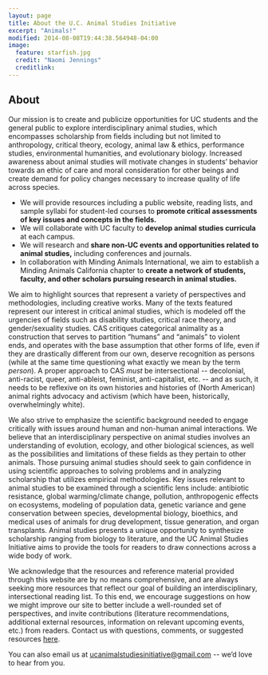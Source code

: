 ```yaml
---
layout: page
title: About the U.C. Animal Studies Initiative
excerpt: "Animals!"
modified: 2014-08-08T19:44:38.564948-04:00
image:
  feature: starfish.jpg
  credit: "Naomi Jennings"
  creditlink:
---
```


## About

Our mission is to create and publicize opportunities for UC students and the general public to explore interdisciplinary animal studies, which encompasses scholarship from fields including but not limited to anthropology, critical theory, ecology, animal law & ethics, performance studies, environmental humanities, and evolutionary biology. Increased awareness about animal studies will motivate changes in students’ behavior towards an ethic of care and moral consideration for other beings and create demand for policy changes necessary to increase quality of life across species.

* We will provide resources including a public website, reading lists, and sample syllabi for student-led courses to **promote critical assessments of key issues and concepts in the fields.**
* We will collaborate with UC faculty to **develop animal studies curricula** at each campus.
* We will research and **share non-UC events and opportunities related to animal studies,** including conferences and journals.
* In collaboration with Minding Animals International, we aim to establish a Minding Animals California chapter to **create a network of students, faculty, and other scholars pursuing research in animal studies.**

We aim to highlight sources that represent a variety of perspectives and methodologies, including creative works. Many of the texts featured represent our interest in critical animal studies, which is modeled off the urgencies of fields such as disability studies, critical race theory, and gender/sexuality studies. CAS critiques categorical animality as a construction that serves to partition “humans” and “animals” to violent ends, and operates with the base assumption that other forms of life, even if they are drastically different from our own, deserve recognition as persons (while at the same time questioning what exactly we mean by the term *person*). A proper approach to CAS *must* be intersectional -- decolonial, anti-racist, queer, anti-ableist, feminist, anti-capitalist, etc. -- and as such, it needs to be reflexive on its own histories and histories of (North American) animal rights advocacy and activism (which have been, historically, overwhelmingly white).

We also strive to emphasize the scientific background needed to engage critically with issues around human and non-human animal interactions. We believe that an interdisciplinary perspective on animal studies involves an understanding of evolution, ecology, and other biological sciences, as well as the possibilities and limitations of these fields as they pertain to other animals. Those pursuing animal studies should seek to gain confidence in using scientific approaches to solving problems and in analyzing scholarship that utilizes empirical methodologies. Key issues relevant to animal studies to be examined through a scientific lens include: antibiotic resistance, global warming/climate change, pollution, anthropogenic effects on ecosystems, modeling of population data, genetic variance and gene conservation between species, developmental biology, bioethics, and medical uses of animals for drug development, tissue generation, and organ transplants. Animal studies presents a unique opportunity to synthesize scholarship ranging from biology to literature, and the UC Animal Studies Initiative aims to provide the tools for readers to draw connections across a wide body of work.

We acknowledge that the resources and reference material provided through this website are by no means comprehensive, and are always seeking more resources that reflect our goal of building an interdisciplinary, intersectional reading list. To this end, we encourage suggestions on how we might improve our site to better include a well-rounded set of perspectives, and invite contributions (literature recommendations, additional external resources, information on relevant upcoming events, etc.) from readers. Contact us with questions, comments, or suggested resources [here](/contact).

You can also email us at [ucanimalstudiesinitiative@gmail.com](mailto:ucanimalstudiesinitiative@gmail.com) -- we’d love to hear from you.

